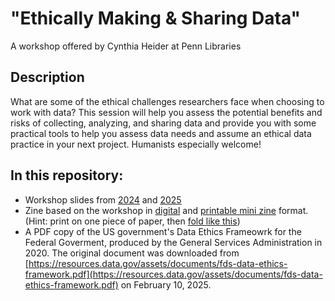# "Ethically Making & Sharing Data"
A workshop offered by Cynthia Heider at Penn Libraries

## Description 
What are some of the ethical challenges researchers face when choosing to work with data? This session will help you assess the potential benefits and risks of collecting, analyzing, and sharing data and provide you with some practical tools to help you assess data needs and assume an ethical data practice in your next project. Humanists especially welcome!

## In this repository:
- Workshop slides from [2024](/2024-Slides-Ethically_Making_Sharing_Data.pdf) and [2025](/2025-Slides-Ethically_Making_Sharing_Data.pdf)
- Zine based on the workshop in [digital](2025-Zine-Ethically_Making_Sharing_Data.pdf) and [printable mini zine](2025-Zine-Printable-Ethically_Making_Sharing_Data.pdf) format. (Hint: print on one piece of paper, then [fold like this](https://www.42ndstreet.org.uk/media/etdlxppk/zine-guide-colour.jpg))
- A PDF copy of the US government's Data Ethics Frameowrk for the Federal Goverment, produced by the General Services Administration in 2020. The original document was downloaded from [https://resources.data.gov/assets/documents/fds-data-ethics-framework.pdf](https://resources.data.gov/assets/documents/fds-data-ethics-framework.pdf) on February 10, 2025.

